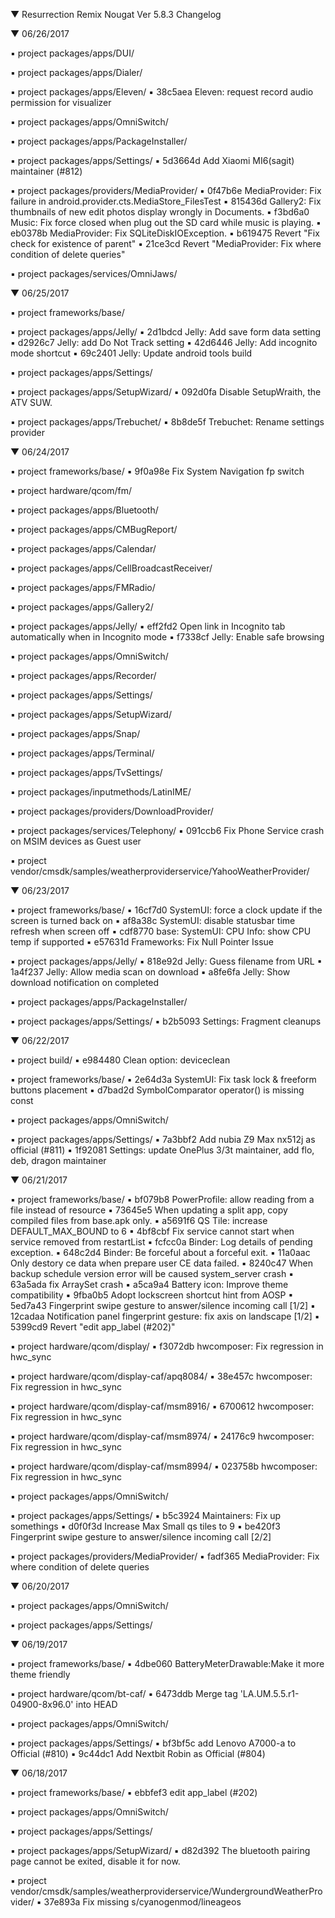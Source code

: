 
 ▼ Resurrection Remix Nougat Ver 5.8.3 Changelog


▼ 06/26/2017


 ▪ project packages/apps/DUI/

 ▪ project packages/apps/Dialer/

 ▪ project packages/apps/Eleven/
 ▪ 38c5aea Eleven: request record audio permission for visualizer

 ▪ project packages/apps/OmniSwitch/

 ▪ project packages/apps/PackageInstaller/

 ▪ project packages/apps/Settings/
 ▪ 5d3664d Add Xiaomi MI6(sagit) maintainer (#812)

 ▪ project packages/providers/MediaProvider/
 ▪ 0f47b6e MediaProvider: Fix failure in android.provider.cts.MediaStore_FilesTest
 ▪ 815436d Gallery2: Fix thumbnails of new edit photos display wrongly in Documents.
 ▪ f3bd6a0 Music: Fix force closed when plug out the SD card while music is playing.
 ▪ eb0378b MediaProvider: Fix SQLiteDiskIOException.
 ▪ b619475 Revert "Fix check for existence of parent"
 ▪ 21ce3cd Revert "MediaProvider: Fix where condition of delete queries"

 ▪ project packages/services/OmniJaws/

 ▼ 06/25/2017


 ▪ project frameworks/base/

 ▪ project packages/apps/Jelly/
 ▪ 2d1bdcd Jelly: Add save form data setting
 ▪ d2926c7 Jelly: add Do Not Track setting
 ▪ 42d6446 Jelly: Add incognito mode shortcut
 ▪ 69c2401 Jelly: Update android tools build

 ▪ project packages/apps/Settings/

 ▪ project packages/apps/SetupWizard/
 ▪ 092d0fa Disable SetupWraith, the ATV SUW.

 ▪ project packages/apps/Trebuchet/
 ▪ 8b8de5f Trebuchet: Rename settings provider

 ▼ 06/24/2017


 ▪ project frameworks/base/
 ▪ 9f0a98e Fix System Navigation fp switch

 ▪ project hardware/qcom/fm/

 ▪ project packages/apps/Bluetooth/

 ▪ project packages/apps/CMBugReport/

 ▪ project packages/apps/Calendar/

 ▪ project packages/apps/CellBroadcastReceiver/

 ▪ project packages/apps/FMRadio/

 ▪ project packages/apps/Gallery2/

 ▪ project packages/apps/Jelly/
 ▪ eff2fd2 Open link in Incognito tab automatically when in Incognito mode
 ▪ f7338cf Jelly: Enable safe browsing

 ▪ project packages/apps/OmniSwitch/

 ▪ project packages/apps/Recorder/

 ▪ project packages/apps/Settings/

 ▪ project packages/apps/SetupWizard/

 ▪ project packages/apps/Snap/

 ▪ project packages/apps/Terminal/

 ▪ project packages/apps/TvSettings/

 ▪ project packages/inputmethods/LatinIME/

 ▪ project packages/providers/DownloadProvider/

 ▪ project packages/services/Telephony/
 ▪ 091ccb6 Fix Phone Service crash on MSIM devices as Guest user

 ▪ project vendor/cmsdk/samples/weatherproviderservice/YahooWeatherProvider/

 ▼ 06/23/2017


 ▪ project frameworks/base/
 ▪ 16cf7d0 SystemUI: force a clock update if the screen is turned back on
 ▪ af8a38c SystemUI: disable statusbar time refresh when screen off
 ▪ cdf8770 base: SystemUI: CPU Info: show CPU temp if supported
 ▪ e57631d Frameworks: Fix Null Pointer Issue

 ▪ project packages/apps/Jelly/
 ▪ 818e92d Jelly: Guess filename from URL
 ▪ 1a4f237 Jelly: Allow media scan on download
 ▪ a8fe6fa Jelly: Show download notification on completed

 ▪ project packages/apps/PackageInstaller/

 ▪ project packages/apps/Settings/
 ▪ b2b5093 Settings: Fragment cleanups

 ▼ 06/22/2017


 ▪ project build/
 ▪ e984480 Clean option: deviceclean

 ▪ project frameworks/base/
 ▪ 2e64d3a SystemUI: Fix task lock & freeform buttons placement
 ▪ d7bad2d SymbolComparator operator() is missing const

 ▪ project packages/apps/OmniSwitch/

 ▪ project packages/apps/Settings/
 ▪ 7a3bbf2 Add nubia Z9 Max nx512j as official (#811)
 ▪ 1f92081 Settings: update OnePlus 3/3t maintainer, add flo, deb, dragon maintainer

 ▼ 06/21/2017


 ▪ project frameworks/base/
 ▪ bf079b8 PowerProfile: allow reading from a file instead of resource
 ▪ 73645e5 When updating a split app, copy compiled files from base.apk only.
 ▪ a5691f6 QS Tile: increase DEFAULT_MAX_BOUND to 6
 ▪ 4bf8cbf Fix service cannot start when service removed from restartList
 ▪ fcfcc0a Binder: Log details of pending exception.
 ▪ 648c2d4 Binder: Be forceful about a forceful exit.
 ▪ 11a0aac Only destory ce data when prepare user CE data failed.
 ▪ 8240c47 When backup schedule version error will be caused system_server crash
 ▪ 63a5ada fix ArraySet crash
 ▪ a5ca9a4 Battery icon: Improve theme compatibility
 ▪ 9fba0b5 Adopt lockscreen shortcut hint from AOSP
 ▪ 5ed7a43 Fingerprint swipe gesture to answer/silence incoming call [1/2]
 ▪ 12cadaa Notification panel fingerprint gesture: fix axis on landscape [1/2]
 ▪ 5399cd9 Revert "edit app_label (#202)"

 ▪ project hardware/qcom/display/
 ▪ f3072db hwcomposer: Fix regression in hwc_sync

 ▪ project hardware/qcom/display-caf/apq8084/
 ▪ 38e457c hwcomposer: Fix regression in hwc_sync

 ▪ project hardware/qcom/display-caf/msm8916/
 ▪ 6700612 hwcomposer: Fix regression in hwc_sync

 ▪ project hardware/qcom/display-caf/msm8974/
 ▪ 24176c9 hwcomposer: Fix regression in hwc_sync

 ▪ project hardware/qcom/display-caf/msm8994/
 ▪ 023758b hwcomposer: Fix regression in hwc_sync

 ▪ project packages/apps/OmniSwitch/

 ▪ project packages/apps/Settings/
 ▪ b5c3924 Maintainers: Fix up somethings
 ▪ d0f0f3d Increase Max Small qs tiles to 9
 ▪ be420f3 Fingerprint swipe gesture to answer/silence incoming call [2/2]

 ▪ project packages/providers/MediaProvider/
 ▪ fadf365 MediaProvider: Fix where condition of delete queries

 ▼ 06/20/2017


 ▪ project packages/apps/OmniSwitch/

 ▪ project packages/apps/Settings/

 ▼ 06/19/2017


 ▪ project frameworks/base/
 ▪ 4dbe060 BatteryMeterDrawable:Make it more theme friendly

 ▪ project hardware/qcom/bt-caf/
 ▪ 6473ddb Merge tag 'LA.UM.5.5.r1-04900-8x96.0' into HEAD

 ▪ project packages/apps/OmniSwitch/

 ▪ project packages/apps/Settings/
 ▪ bf3bf5c add Lenovo A7000-a to Official (#810)
 ▪ 9c44dc1 Add Nextbit Robin as Official (#804)

 ▼ 06/18/2017


 ▪ project frameworks/base/
 ▪ ebbfef3 edit app_label (#202)

 ▪ project packages/apps/OmniSwitch/

 ▪ project packages/apps/Settings/

 ▪ project packages/apps/SetupWizard/
 ▪ d82d392 The bluetooth pairing page cannot be exited, disable it for now.

 ▪ project vendor/cmsdk/samples/weatherproviderservice/WundergroundWeatherProvider/
 ▪ 37e893a Fix missing s/cyanogenmod/lineageos

